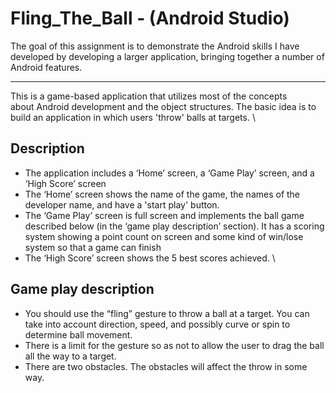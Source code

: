 # Fling_The_Ball - (Android Studio)
The goal of this assignment is to demonstrate the Android skills I have developed by developing a larger application, bringing together a number of Android features.
___
This is a game-based application that utilizes most of the concepts  
about Android development and the object structures. The basic idea is to build an
application in which users 'throw' balls at targets.
\
##  Description
* The application includes a ‘Home’ screen, a ‘Game Play’ screen, and a ‘High
Score’ screen
* The ‘Home’ screen shows the name of the game, the names of the developer
name, and have a 'start play' button.
* The ‘Game Play’ screen is full screen and implements the ball game
described below (in the ‘game play description’ section). It has a scoring
system showing a point count on screen and some kind of win/lose system so that a
game can finish
* The ‘High Score’ screen shows the 5 best scores achieved.
\
## Game play description
* You should use the “fling” gesture to throw a ball at a target. You can take into
account direction, speed, and possibly curve or spin to determine ball movement.
* There is a limit for the gesture so as not to allow the user to drag the ball all the way to
a target.
* There are two obstacles. The
obstacles will affect the throw in some way.
